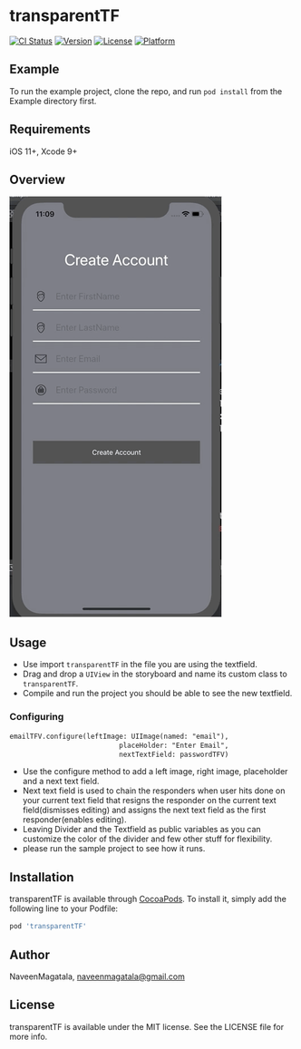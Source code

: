 # transparentTF

[![CI Status](https://img.shields.io/travis/NaveenMagatala/transparentTF.svg?style=flat)](https://travis-ci.org/NaveenMagatala/transparentTF)
[![Version](https://img.shields.io/cocoapods/v/transparentTF.svg?style=flat)](https://cocoapods.org/pods/transparentTF)
[![License](https://img.shields.io/cocoapods/l/transparentTF.svg?style=flat)](https://cocoapods.org/pods/transparentTF)
[![Platform](https://img.shields.io/cocoapods/p/transparentTF.svg?style=flat)](https://cocoapods.org/pods/transparentTF)

## Example

To run the example project, clone the repo, and run `pod install` from the Example directory first.

## Requirements

iOS 11+, Xcode 9+

## Overview

![](transparentTF.gif)

## Usage

* Use import `transparentTF` in the file you are using the textfield.
* Drag and drop a `UIView` in the storyboard and name its custom class to `transparentTF`.
* Compile and run the project you should be able to see the new textfield.

### Configuring
```
emailTFV.configure(leftImage: UIImage(named: "email"),
                           placeHolder: "Enter Email",
                           nextTextField: passwordTFV)
 ```
 
 * Use the configure method to add a left image, right image, placeholder and a next text field.
 * Next text field is used to chain the responders when user hits done on your current text field that resigns the responder on the current text field(dismisses editing) and assigns the next text field as the first responder(enables editing).
 * Leaving Divider and the Textfield as public variables as you can customize the color of the divider and few other stuff for flexibility.
 * please run the sample project to see how it runs.
                           

## Installation

transparentTF is available through [CocoaPods](https://cocoapods.org). To install
it, simply add the following line to your Podfile:

```ruby
pod 'transparentTF'
```

## Author

NaveenMagatala, naveenmagatala@gmail.com

## License

transparentTF is available under the MIT license. See the LICENSE file for more info.
